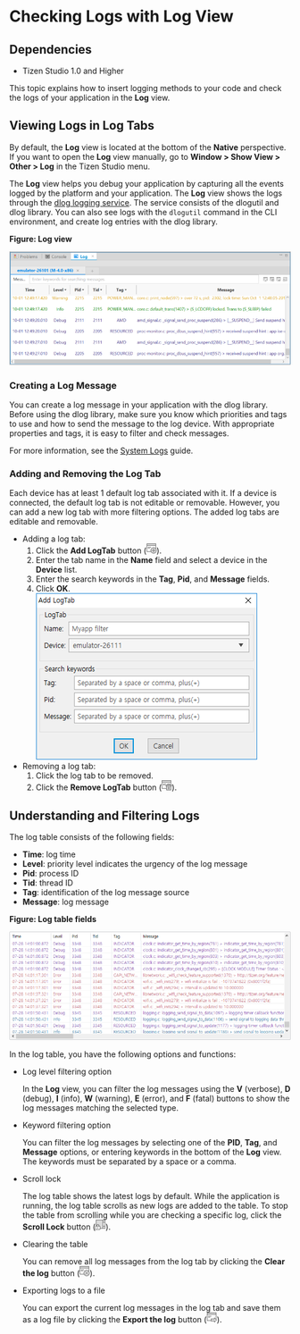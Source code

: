 # Checking Logs with Log View
## Dependencies

- Tizen Studio 1.0 and Higher

This topic explains how to insert logging methods to your code and check the logs of your application in the **Log** view.

## Viewing Logs in Log Tabs

By default, the **Log** view is located at the bottom of the **Native** perspective. If you want to open the **Log** view manually, go to **Window > Show View > Other > Log** in the Tizen Studio menu.

The **Log** view helps you debug your application by capturing all the events logged by the platform and your application. The **Log** view shows the logs through the [dlog logging service](../../../org.tizen.guides/html/native/error/system_logs_n.htm). The service consists of the dlogutil and dlog library. You can also see logs with the `dlogutil` command in the CLI environment, and create log entries with the dlog library.

**Figure: Log view**

![Log view](./media/log_view.png)

### Creating a Log Message

You can create a log message in your application with the dlog library. Before using the dlog library, make sure you know which priorities and tags to use and how to send the message to the log device. With appropriate properties and tags, it is easy to filter and check messages.

For more information, see the [System Logs](../../../org.tizen.guides/html/native/error/system_logs_n.htm) guide.

### Adding and Removing the Log Tab

Each device has at least 1 default log tab associated with it. If a device is connected, the default log tab is not editable or removable. However, you can add a new log tab with more filtering options. The added log tabs are editable and removable.

- Adding a log tab:
  1. Click the **Add LogTab** button (![Add LogTab icon](./media/log_view_icon.png)).
  2. Enter the tab name in the **Name** field and select a device in the **Device** list.
  3. Enter the search keywords in the **Tag**, **Pid**, and **Message** fields.
  4. Click **OK**.
     ![Adding a log tab](./media/log_view_add_tab.png)
- Removing a log tab:
  1. Click the log tab to be removed.
  2. Click the **Remove LogTab** button (![Remove LogTab icon](./media/log_view_icon_remove_tab.png)).

## Understanding and Filtering Logs

The log table consists of the following fields:

- **Time**: log time
- **Level**: priority level indicates the urgency of the log message
- **Pid**: process ID
- **Tid**: thread ID
- **Tag**: identification of the log message source
- **Message**: log message

**Figure: Log table fields**

![Log view](./media/log_view_fields.png)

In the log table, you have the following options and functions:

- Log level filtering option

  In the **Log** view, you can filter the log messages using the **V** (verbose), **D** (debug), **I** (info), **W** (warning), **E** (error), and **F** (fatal) buttons to show the log messages matching the selected type.

- Keyword filtering option

  You can filter the log messages by selecting one of the **PID**, **Tag**, and **Message** options, or entering keywords in the bottom of the **Log** view. The keywords must be separated by a space or a comma.

- Scroll lock

  The log table shows the latest logs by default. While the application is running, the log table scrolls as new logs are added to the table. To stop the table from scrolling while you are checking a specific log, click the **Scroll Lock** button (![Scroll lock button](./media/log_view_icon_lock.png)).

- Clearing the table

  You can remove all log messages from the log tab by clicking the **Clear the log** button (![Clear the log button](./media/log_view_icon_clear.png)).

- Exporting logs to a file

  You can export the current log messages in the log tab and save them as a log file by clicking the **Export the log** button (![Export the log button](./media/log_view_icon_export.png)).